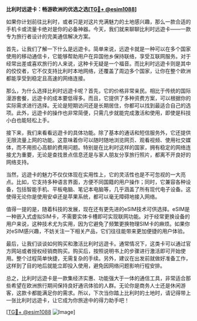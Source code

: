**比利时远遊卡：畅游欧洲的优选之选[[TG💪+ @esim1088](https://t.me/s/esim1088)]**

如果你计划前往比利时，或者只是对这片充满魅力的土地感兴趣，那么一款合适的手机卡或流量卡绝对是你的必备神器。今天，我们就来聊聊比利时远遊卡——一款专为旅行者设计的完美通信解决方案。

首先，让我们了解一下什么是远遊卡。简单来说，远遊卡就是一种可以在多个国家使用的移动通信卡，它能够帮助用户在异国他乡保持联络，享受互联网服务。对于经常出差或喜欢旅行的人来说，这种卡无疑是一个福音。而比利时远遊卡则是其中的佼佼者，它不仅支持比利时本地网络，还覆盖了周边多个国家，让你在整个欧洲都能享受到稳定且高速的网络连接。

那么，为什么选择比利时远遊卡呢？首先，它的价格非常亲民。相比于传统的国际漫游套餐，远遊卡的成本要低得多。而且，它提供了多种资费方案，可以根据你的实际需求进行选择。无论是短期访问还是长期居住，你都可以找到最适合自己的选项。此外，远遊卡的操作也非常简便，只需几步就能完成激活和使用，即使是科技小白也能轻松上手。

接下来，我们来看看远遊卡的具体功能。除了基本的通话和短信服务外，它还提供无限流量上网的功能。这意味着你可以随时随地浏览网页、观看视频、使用社交媒体，而不用担心高额的费用问题。特别是在比利时这样的国家，拥有稳定的网络连接尤为重要，无论是查找景点信息还是与家人朋友分享旅行照片，都离不开良好的网络支持。

当然，远遊卡的魅力不仅仅体现在实用性上，它的灵活性也是不可忽视的一大亮点。比如，它支持多种语言界面，方便不同国籍的用户操作；同时，它兼容各种设备，包括智能手机、平板电脑、笔记本电脑等，几乎涵盖了所有现代电子设备。这使得无论你是使用安卓还是苹果系统，都可以毫无障碍地接入网络。

值得一提的是，随着科技的发展，现在还有更先进的eSIM技术可供选择。eSIM是一种嵌入式虚拟SIM卡，不需要实体卡槽即可实现联网功能。对于经常更换设备的用户来说，这种技术尤为实用，因为它避免了频繁更换物理SIM卡的麻烦。如果你对eSIM感兴趣，不妨关注一下相关产品，它们往往能带来更加便捷的用户体验。

最后，让我们谈谈如何购买和激活比利时远遊卡。通常情况下，这类卡可以通过官方网站或者授权经销商购买。购买后，按照说明书上的步骤进行激活即可开始使用。整个过程简单快捷，无需复杂的手续。另外，建议在出发前就做好准备工作，这样到了目的地后就能立即投入使用，避免因网络问题影响行程安排。

总之，比利时远遊卡是一款集经济实惠、功能强大于一体的通信工具，非常适合那些希望在欧洲旅行期间保持良好通讯体验的人群。无论你是商务人士还是休闲游客，这款卡都能满足你的需求。所以，下次当你踏上比利时的土地时，请记得带上一张比利时远遊卡，让它成为你旅途中的得力助手吧！

[[TG💪+ @esim1088](https://t.me/s/esim1088) ![Image](https://i.postimg.cc/4NQfJmqS/Snipaste-2025-05-13-00-14-12.png)]